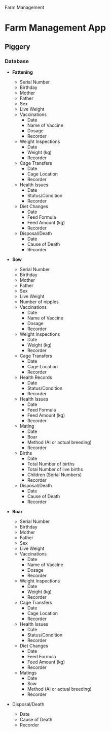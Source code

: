 Farm Management
# Farm Management App

## Piggery
### Database
* **Fattening**
  * Serial Number
  * Birthday
  * Mother
  * Father
  * Sex
  * Live Weight
  * Vaccinations
    * Date
    * Name of Vaccine
    * Dosage
    * Recorder
  * Weight Inspections
    * Date
    * Weight (kg)
    * Recorder
  * Cage Transfers
    * Date
    * Cage Location
    * Recorder
  * Health Issues
    * Date
    * Status/Condition
    * Recorder
  * Diet Changes
    * Date
    * Feed Formula
    * Feed Amount (kg)
    * Recorder
  * Disposal/Death
    * Date
    * Cause of Death
    * Recorder

* **Sow**
  * Serial Number
  * Birthday
  * Mother
  * Father
  * Sex
  * Live Weight
  * Number of nipples
  * Vaccinations
    * Date
    * Name of Vaccine
    * Dosage
    * Recorder
  * Weight Inspections
    * Date
    * Weight (kg)
    * Recorder
  * Cage Transfers
    * Date
    * Cage Location
    * Recorder
  * Health Records
    * Date
    * Status/Condition
    * Recorder
  * Health Issues
    * Date
    * Feed Formula
    * Feed Amount (kg)
    * Recorder
  * Mating
    * Date
    * Boar
    * Method (AI or actual breeding)
    * Recorder
  * Births
    * Date
    * Total Number of births
    * Total Number of live births
    * Children (Serial Numbers)
    * Recorder
  * Disposal/Death
    * Date
    * Cause of Death
    * Recorder
* **Boar**
  * Serial Number
  * Birthday
  * Mother
  * Father
  * Sex
  * Live Weight
  * Vaccinations
    * Date
    * Name of Vaccine
    * Dosage
    * Recorder
  * Weight Inspections
    * Date
    * Weight (kg)
    * Recorder
  * Cage Transfers
    * Date
    * Cage Location
    * Recorder
  * Health Issues
    * Date
    * Status/Condition
    * Recorder
  * Diet Changes
    * Date
    * Feed Formula
    * Feed Amount (kg)
    * Recorder
  * Matings
    * Date
    * Sow
    * Method (AI or actual breeding)
    * Recorder
* Disposal/Death
    * Date
    * Cause of Death
    * Recorder
